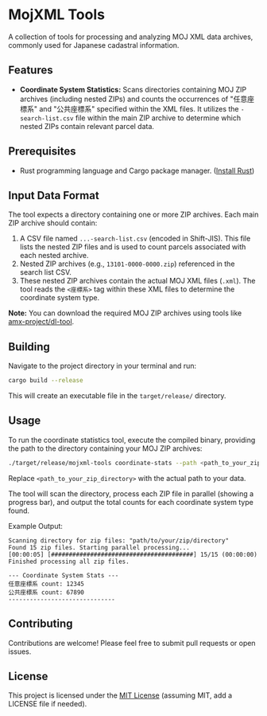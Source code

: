 # MojXML Tools

A collection of tools for processing and analyzing MOJ XML data archives, commonly used for Japanese cadastral information.

## Features

*   **Coordinate System Statistics:** Scans directories containing MOJ ZIP archives (including nested ZIPs) and counts the occurrences of "任意座標系" and "公共座標系" specified within the XML files. It utilizes the `-search-list.csv` file within the main ZIP archive to determine which nested ZIPs contain relevant parcel data.

## Prerequisites

*   Rust programming language and Cargo package manager. ([Install Rust](https://www.rust-lang.org/tools/install))

## Input Data Format

The tool expects a directory containing one or more ZIP archives. Each main ZIP archive should contain:
1.  A CSV file named `...-search-list.csv` (encoded in Shift-JIS). This file lists the nested ZIP files and is used to count parcels associated with each nested archive.
2.  Nested ZIP archives (e.g., `13101-0000-0000.zip`) referenced in the search list CSV.
3.  These nested ZIP archives contain the actual MOJ XML files (`.xml`). The tool reads the `<座標系>` tag within these XML files to determine the coordinate system type.

**Note:** You can download the required MOJ ZIP archives using tools like [amx-project/dl-tool](https://github.com/amx-project/dl-tool).

## Building

Navigate to the project directory in your terminal and run:

```bash
cargo build --release
```

This will create an executable file in the `target/release/` directory.

## Usage

To run the coordinate statistics tool, execute the compiled binary, providing the path to the directory containing your MOJ ZIP archives:

```bash
./target/release/mojxml-tools coordinate-stats --path <path_to_your_zip_directory>
```

Replace `<path_to_your_zip_directory>` with the actual path to your data.

The tool will scan the directory, process each ZIP file in parallel (showing a progress bar), and output the total counts for each coordinate system type found.

Example Output:

```
Scanning directory for zip files: "path/to/your/zip/directory"
Found 15 zip files. Starting parallel processing...
[00:00:05] [########################################] 15/15 (00:00:00)
Finished processing all zip files.

--- Coordinate System Stats ---
任意座標系 count: 12345
公共座標系 count: 67890
------------------------------
```

## Contributing

Contributions are welcome! Please feel free to submit pull requests or open issues.

## License

This project is licensed under the [MIT License](LICENSE) (assuming MIT, add a LICENSE file if needed).
